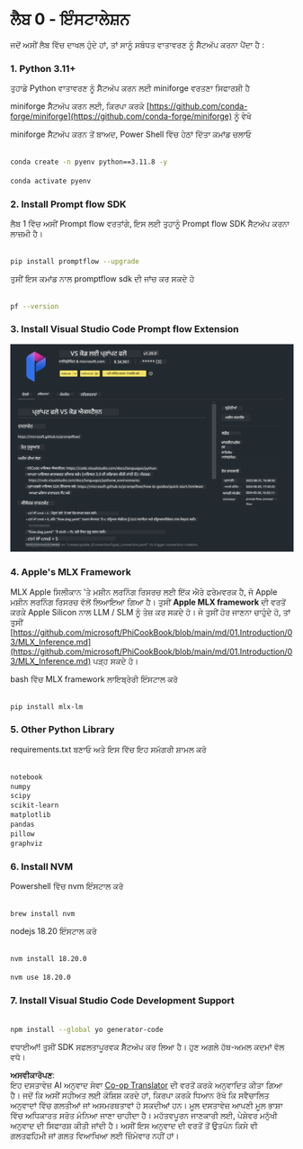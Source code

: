 <!--
CO_OP_TRANSLATOR_METADATA:
{
  "original_hash": "4b16264917d9b93169745d92b8ce8c65",
  "translation_date": "2025-07-17T04:18:16+00:00",
  "source_file": "md/02.Application/02.Code/Phi3/VSCodeExt/HOL/Apple/01.Installations.md",
  "language_code": "pa"
}
-->
# **ਲੈਬ 0 - ਇੰਸਟਾਲੇਸ਼ਨ**

ਜਦੋਂ ਅਸੀਂ ਲੈਬ ਵਿੱਚ ਦਾਖਲ ਹੁੰਦੇ ਹਾਂ, ਤਾਂ ਸਾਨੂੰ ਸਬੰਧਤ ਵਾਤਾਵਰਣ ਨੂੰ ਸੈੱਟਅੱਪ ਕਰਨਾ ਪੈਂਦਾ ਹੈ :


### **1. Python 3.11+**

ਤੁਹਾਡੇ Python ਵਾਤਾਵਰਣ ਨੂੰ ਸੈੱਟਅੱਪ ਕਰਨ ਲਈ miniforge ਵਰਤਣਾ ਸਿਫਾਰਸ਼ੀ ਹੈ

miniforge ਸੈੱਟਅੱਪ ਕਰਨ ਲਈ, ਕਿਰਪਾ ਕਰਕੇ [https://github.com/conda-forge/miniforge](https://github.com/conda-forge/miniforge) ਨੂੰ ਵੇਖੋ

miniforge ਸੈੱਟਅੱਪ ਕਰਨ ਤੋਂ ਬਾਅਦ, Power Shell ਵਿੱਚ ਹੇਠਾਂ ਦਿੱਤਾ ਕਮਾਂਡ ਚਲਾਓ

```bash

conda create -n pyenv python==3.11.8 -y

conda activate pyenv

```


### **2. Install Prompt flow SDK**

ਲੈਬ 1 ਵਿੱਚ ਅਸੀਂ Prompt flow ਵਰਤਾਂਗੇ, ਇਸ ਲਈ ਤੁਹਾਨੂੰ Prompt flow SDK ਸੈੱਟਅੱਪ ਕਰਨਾ ਲਾਜ਼ਮੀ ਹੈ।

```bash

pip install promptflow --upgrade

```

ਤੁਸੀਂ ਇਸ ਕਮਾਂਡ ਨਾਲ promptflow sdk ਦੀ ਜਾਂਚ ਕਰ ਸਕਦੇ ਹੋ


```bash

pf --version

```

### **3. Install Visual Studio Code Prompt flow Extension**

![pf](../../../../../../../../../translated_images/pf_ext.8cf76b5846e9b8562b0dd276004237b3ff3797066b9f912d39c0ae6c88b35878.pa.png)

### **4. Apple's MLX Framework**

MLX Apple ਸਿਲੀਕਾਨ 'ਤੇ ਮਸ਼ੀਨ ਲਰਨਿੰਗ ਰਿਸਰਚ ਲਈ ਇੱਕ ਐਰੇ ਫਰੇਮਵਰਕ ਹੈ, ਜੋ Apple ਮਸ਼ੀਨ ਲਰਨਿੰਗ ਰਿਸਰਚ ਵੱਲੋਂ ਲਿਆਇਆ ਗਿਆ ਹੈ। ਤੁਸੀਂ **Apple MLX framework** ਦੀ ਵਰਤੋਂ ਕਰਕੇ Apple Silicon ਨਾਲ LLM / SLM ਨੂੰ ਤੇਜ਼ ਕਰ ਸਕਦੇ ਹੋ। ਜੇ ਤੁਸੀਂ ਹੋਰ ਜਾਣਨਾ ਚਾਹੁੰਦੇ ਹੋ, ਤਾਂ ਤੁਸੀਂ [https://github.com/microsoft/PhiCookBook/blob/main/md/01.Introduction/03/MLX_Inference.md](https://github.com/microsoft/PhiCookBook/blob/main/md/01.Introduction/03/MLX_Inference.md) ਪੜ੍ਹ ਸਕਦੇ ਹੋ।

bash ਵਿੱਚ MLX framework ਲਾਇਬ੍ਰੇਰੀ ਇੰਸਟਾਲ ਕਰੋ


```bash

pip install mlx-lm

```



### **5. Other Python Library**


requirements.txt ਬਣਾਓ ਅਤੇ ਇਸ ਵਿੱਚ ਇਹ ਸਮੱਗਰੀ ਸ਼ਾਮਲ ਕਰੋ

```txt

notebook
numpy 
scipy 
scikit-learn 
matplotlib 
pandas 
pillow 
graphviz

```


### **6. Install NVM**

Powershell ਵਿੱਚ nvm ਇੰਸਟਾਲ ਕਰੋ


```bash

brew install nvm

```

nodejs 18.20 ਇੰਸਟਾਲ ਕਰੋ


```bash

nvm install 18.20.0

nvm use 18.20.0

```

### **7. Install Visual Studio Code Development Support**


```bash

npm install --global yo generator-code

```

ਵਧਾਈਆਂ! ਤੁਸੀਂ SDK ਸਫਲਤਾਪੂਰਵਕ ਸੈੱਟਅੱਪ ਕਰ ਲਿਆ ਹੈ। ਹੁਣ ਅਗਲੇ ਹੱਥ-ਅਮਲ ਕਦਮਾਂ ਵੱਲ ਵਧੋ।

**ਅਸਵੀਕਾਰੋਪਣ**:  
ਇਹ ਦਸਤਾਵੇਜ਼ AI ਅਨੁਵਾਦ ਸੇਵਾ [Co-op Translator](https://github.com/Azure/co-op-translator) ਦੀ ਵਰਤੋਂ ਕਰਕੇ ਅਨੁਵਾਦਿਤ ਕੀਤਾ ਗਿਆ ਹੈ। ਜਦੋਂ ਕਿ ਅਸੀਂ ਸਹੀਅਤ ਲਈ ਕੋਸ਼ਿਸ਼ ਕਰਦੇ ਹਾਂ, ਕਿਰਪਾ ਕਰਕੇ ਧਿਆਨ ਰੱਖੋ ਕਿ ਸਵੈਚਾਲਿਤ ਅਨੁਵਾਦਾਂ ਵਿੱਚ ਗਲਤੀਆਂ ਜਾਂ ਅਸਮਰਥਤਾਵਾਂ ਹੋ ਸਕਦੀਆਂ ਹਨ। ਮੂਲ ਦਸਤਾਵੇਜ਼ ਆਪਣੀ ਮੂਲ ਭਾਸ਼ਾ ਵਿੱਚ ਅਧਿਕਾਰਤ ਸਰੋਤ ਮੰਨਿਆ ਜਾਣਾ ਚਾਹੀਦਾ ਹੈ। ਮਹੱਤਵਪੂਰਨ ਜਾਣਕਾਰੀ ਲਈ, ਪੇਸ਼ੇਵਰ ਮਨੁੱਖੀ ਅਨੁਵਾਦ ਦੀ ਸਿਫਾਰਸ਼ ਕੀਤੀ ਜਾਂਦੀ ਹੈ। ਅਸੀਂ ਇਸ ਅਨੁਵਾਦ ਦੀ ਵਰਤੋਂ ਤੋਂ ਉਤਪੰਨ ਕਿਸੇ ਵੀ ਗਲਤਫਹਿਮੀ ਜਾਂ ਗਲਤ ਵਿਆਖਿਆ ਲਈ ਜ਼ਿੰਮੇਵਾਰ ਨਹੀਂ ਹਾਂ।